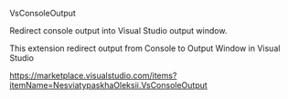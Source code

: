 VsConsoleOutput

Redirect console output into Visual Studio output window.

This extension redirect output from Console to Output Window in Visual Studio

https://marketplace.visualstudio.com/items?itemName=NesviatypaskhaOleksii.VsConsoleOutput
